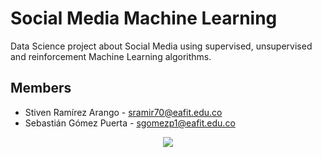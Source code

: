 # Social Media Machine Learning

Data Science project about Social Media using supervised, unsupervised and reinforcement Machine Learning algorithms.

## Members

- Stiven Ramírez Arango - sramir70@eafit.edu.co
- Sebastián Gómez Puerta - sgomezp1@eafit.edu.co

<p align="center">
<img src="https://www.nextraining.es/wp-content/uploads/2019/04/Analisis-de-redes-sociales.jpg">
</p>
